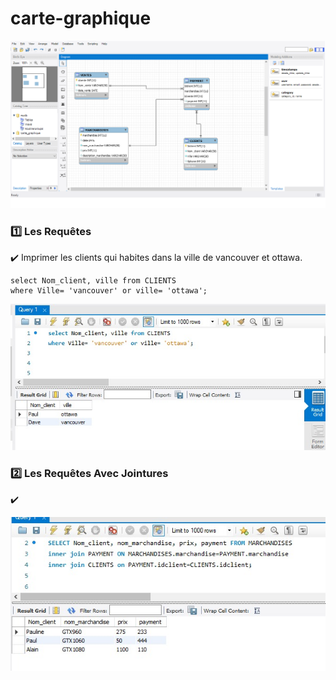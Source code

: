 # carte-graphique


![image](graphique.png)

### :one: Les Requêtes

:heavy_check_mark: Imprimer les clients qui habites dans la ville de vancouver et ottawa.

```
select Nom_client, ville from CLIENTS 
where Ville= 'vancouver' or ville= 'ottawa';
```

![image](ville.jpeg)

### :two: Les Requêtes Avec Jointures

:heavy_check_mark: 

![image](join.jpeg)
